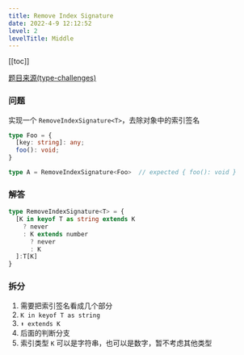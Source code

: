 ```yaml
---
title: Remove Index Signature
date: 2022-4-9 12:12:52
level: 2
levelTitle: Middle
---
```


[[toc]]

[题目来源(type-challenges)](https://github.com/type-challenges/type-challenges/blob/master/questions/1367-medium-remove-index-signature/README.md)

### 问题
实现一个 `RemoveIndexSignature<T>`，去除对象中的索引签名

```typescript
type Foo = {
  [key: string]: any;
  foo(): void;
}

type A = RemoveIndexSignature<Foo>  // expected { foo(): void }
```


### 解答
```typescript
type RemoveIndexSignature<T> = {
  [K in keyof T as string extends K 
    ? never
    : K extends number
      ? never
      : K
  ]:T[K]
}

```

### 拆分
1. 需要把索引签名看成几个部分
  1. `K in keyof T as string`
  2. `⬆️ extends K`
  3. 后面的判断分支
2. 索引类型 `K` 可以是字符串，也可以是数字，暂不考虑其他类型

